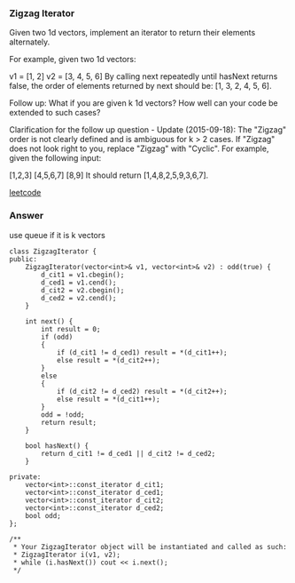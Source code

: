 ### Zigzag Iterator
Given two 1d vectors, implement an iterator to return their elements alternately.

For example, given two 1d vectors:

v1 = [1, 2]
v2 = [3, 4, 5, 6]
By calling next repeatedly until hasNext returns false, the order of elements returned by next should be: [1, 3, 2, 4, 5, 6].

Follow up: What if you are given k 1d vectors? How well can your code be extended to such cases?

Clarification for the follow up question - Update (2015-09-18):
The "Zigzag" order is not clearly defined and is ambiguous for k > 2 cases. If "Zigzag" does not look right to you, replace "Zigzag" with "Cyclic". For example, given the following input:

[1,2,3]
[4,5,6,7]
[8,9]
It should return [1,4,8,2,5,9,3,6,7].

[leetcode](https://leetcode.com/problems/zigzag-iterator/description/)

### Answer
use queue if it is k vectors

	class ZigzagIterator {
	public:
	    ZigzagIterator(vector<int>& v1, vector<int>& v2) : odd(true) {
	        d_cit1 = v1.cbegin();
	        d_ced1 = v1.cend();
	        d_cit2 = v2.cbegin();
	        d_ced2 = v2.cend();
	    }

	    int next() {
	        int result = 0;
	        if (odd)
	        {
	            if (d_cit1 != d_ced1) result = *(d_cit1++);
	            else result = *(d_cit2++);
	        }
	        else
	        {
	            if (d_cit2 != d_ced2) result = *(d_cit2++);
	            else result = *(d_cit1++);
	        }
	        odd = !odd;
	        return result;
	    }

	    bool hasNext() {
	        return d_cit1 != d_ced1 || d_cit2 != d_ced2;        
	    }
	    
	private:
	    vector<int>::const_iterator d_cit1;
	    vector<int>::const_iterator d_ced1;
	    vector<int>::const_iterator d_cit2;
	    vector<int>::const_iterator d_ced2;
	    bool odd;
	};

	/**
	 * Your ZigzagIterator object will be instantiated and called as such:
	 * ZigzagIterator i(v1, v2);
	 * while (i.hasNext()) cout << i.next();
	 */